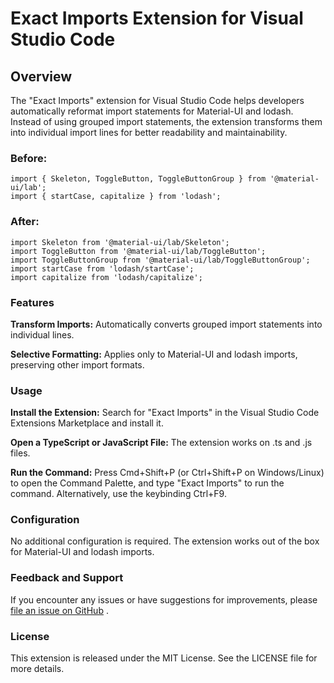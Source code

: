 # Exact Imports Extension for Visual Studio Code

## Overview

The "Exact Imports" extension for Visual Studio Code helps developers automatically reformat import statements for Material-UI and lodash. Instead of using grouped import statements, the extension transforms them into individual import lines for better readability and maintainability.

### Before:

```
import { Skeleton, ToggleButton, ToggleButtonGroup } from '@material-ui/lab';
import { startCase, capitalize } from 'lodash';
```

### After:

```
import Skeleton from '@material-ui/lab/Skeleton';
import ToggleButton from '@material-ui/lab/ToggleButton';
import ToggleButtonGroup from '@material-ui/lab/ToggleButtonGroup';
import startCase from 'lodash/startCase';
import capitalize from 'lodash/capitalize';
```

### Features

**Transform Imports:** Automatically converts grouped import statements into individual lines.

**Selective Formatting:** Applies only to Material-UI and lodash imports, preserving other import formats.

### Usage

**Install the Extension:** Search for "Exact Imports" in the Visual Studio Code Extensions Marketplace and install it.

**Open a TypeScript or JavaScript File:** The extension works on .ts and .js files.

**Run the Command:** Press Cmd+Shift+P (or Ctrl+Shift+P on Windows/Linux) to open the Command Palette, and type "Exact Imports" to run the command. Alternatively, use the keybinding Ctrl+F9.

### Configuration

No additional configuration is required. The extension works out of the box for Material-UI and lodash imports.

### Feedback and Support

If you encounter any issues or have suggestions for improvements, please [file an issue on GitHub](https://github.com/livingkurt/Exact-Import/issues)
.

### License

This extension is released under the MIT License. See the LICENSE file for more details.
